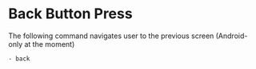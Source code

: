 # Back Button Press

The following command navigates user to the previous screen (Android-only at the moment)

```
- back
```
